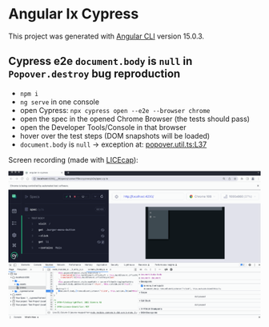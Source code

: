 # Angular Ix Cypress

This project was generated with [Angular CLI](https://github.com/angular/angular-cli) version 15.0.3.

## Cypress e2e `document.body` is `null` in `Popover.destroy` bug reproduction

- `npm i`
- `ng serve` in one console
- open Cypress: `npx cypress open --e2e --browser chrome`
- open the spec in the opened Chrome Browser (the tests should pass)
- open the Developer Tools/Console in that browser
- hover over the test steps (DOM snapshots will be loaded)
- `document.body` is `null` &rarr; exception at: [popover.util.ts:L37](https://github.com/siemens/ix/blob/ce5d7cb3e31327e84e02d4a017493ece90caf98e/packages/core/src/components/utils/popover.util.ts#L37)

Screen recording (made with [LICEcap](https://www.cockos.com/licecap/)):

![reproduction](./docs/img/cy-ix-body-null.gif)
